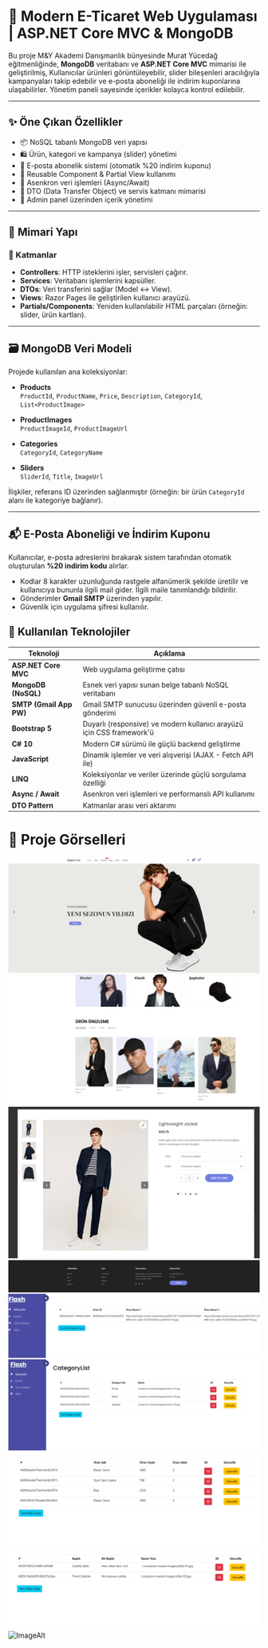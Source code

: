 # 🔧 Modern E-Ticaret Web Uygulaması | ASP.NET Core MVC & MongoDB

Bu proje M&Y Akademi Danışmanlık bünyesinde Murat Yücedağ eğitmenliğinde, **MongoDB** veritabanı ve **ASP.NET Core MVC** mimarisi ile geliştirilmiş,  Kullanıcılar ürünleri görüntüleyebilir, slider bileşenleri aracılığıyla kampanyaları takip edebilir ve e-posta aboneliği ile indirim kuponlarına ulaşabilirler. Yönetim paneli sayesinde içerikler kolayca kontrol edilebilir.

---

## ✨ Öne Çıkan Özellikler

- 📦 NoSQL tabanlı MongoDB veri yapısı
- 🛍️ Ürün, kategori ve kampanya (slider) yönetimi
- 💌 E-posta abonelik sistemi (otomatik %20 indirim kuponu)
- 🧩 Reusable Component & Partial View kullanımı
- 🔄 Asenkron veri işlemleri (Async/Await)
- 🧠 DTO (Data Transfer Object) ve servis katmanı mimarisi
- 🔐 Admin panel üzerinden içerik yönetimi

---

## 🧩 Mimari Yapı

### 🔹 Katmanlar

- **Controllers**: HTTP isteklerini işler, servisleri çağırır.
- **Services**: Veritabanı işlemlerini kapsüller.
- **DTOs**: Veri transferini sağlar (Model ↔ View).
- **Views**: Razor Pages ile geliştirilen kullanıcı arayüzü.
- **Partials/Components**: Yeniden kullanılabilir HTML parçaları (örneğin: slider, ürün kartları).

---

## 🗃️ MongoDB Veri Modeli

Projede kullanılan ana koleksiyonlar:

- **Products**  
  `ProductId`, `ProductName`, `Price`, `Description`, `CategoryId`, `List<ProductImage>`

- **ProductImages**  
  `ProductImageId`, `ProductImageUrl`

- **Categories**  
  `CategoryId`, `CategoryName`

- **Sliders**  
  `SliderId`, `Title`, `ImageUrl`

İlişkiler, referans ID üzerinden sağlanmıştır (örneğin: bir ürün `CategoryId` alanı ile kategoriye bağlanır).

---

## 📬 E-Posta Aboneliği ve İndirim Kuponu

Kullanıcılar, e-posta adreslerini bırakarak sistem tarafından otomatik oluşturulan **%20 indirim kodu** alırlar.

- Kodlar 8 karakter uzunluğunda rastgele alfanümerik şekilde üretilir ve kullanıcıya bununla ilgili mail gider. İlgili maile tanımlandığı bildirilir.
- Gönderimler **Gmail SMTP** üzerinden yapılır.
- Güvenlik için uygulama şifresi kullanılır.

## 🧪 Kullanılan Teknolojiler

| Teknoloji               | Açıklama                                                                 |
|-------------------------|--------------------------------------------------------------------------|
| **ASP.NET Core MVC**    | Web uygulama geliştirme çatısı                                           |
| **MongoDB (NoSQL)**     | Esnek veri yapısı sunan belge tabanlı NoSQL veritabanı                   |
| **SMTP (Gmail App PW)** | Gmail SMTP sunucusu üzerinden güvenli e-posta gönderimi                  |
| **Bootstrap 5**         | Duyarlı (responsive) ve modern kullanıcı arayüzü için CSS framework'ü   |
| **C# 10**               | Modern C# sürümü ile güçlü backend geliştirme                            |
| **JavaScript**          | Dinamik işlemler ve veri alışverişi (AJAX - Fetch API ile)               |
| **LINQ**                | Koleksiyonlar ve veriler üzerinde güçlü sorgulama özelliği               |
| **Async / Await**       | Asenkron veri işlemleri ve performanslı API kullanımı                    |
| **DTO Pattern**         | Katmanlar arası veri aktarımı                            


# 📸 Proje Görselleri

![ImageAlt](https://github.com/SemihSanli/ShoppingNightMongo/blob/065b27944a9b7e04a24e0c990e20947d64c1f496/Images/Ekran%20g%C3%B6r%C3%BCnt%C3%BCs%C3%BC%202025-05-23%20234757.png)
![ImageAlt](https://github.com/SemihSanli/ShoppingNightMongo/blob/065b27944a9b7e04a24e0c990e20947d64c1f496/Images/Ekran%20g%C3%B6r%C3%BCnt%C3%BCs%C3%BC%202025-05-23%20234811.png)
![ImageAlt](https://github.com/SemihSanli/ShoppingNightMongo/blob/065b27944a9b7e04a24e0c990e20947d64c1f496/Images/Ekran%20g%C3%B6r%C3%BCnt%C3%BCs%C3%BC%202025-05-23%20131314.png)
![ImageAlt](https://github.com/SemihSanli/ShoppingNightMongo/blob/065b27944a9b7e04a24e0c990e20947d64c1f496/Images/Ekran%20g%C3%B6r%C3%BCnt%C3%BCs%C3%BC%202025-05-23%20234822.png)
![ImageAlt](https://github.com/SemihSanli/ShoppingNightMongo/blob/065b27944a9b7e04a24e0c990e20947d64c1f496/Images/Ekran%20g%C3%B6r%C3%BCnt%C3%BCs%C3%BC%202025-05-23%20235449.png)
![ImageAlt](https://github.com/SemihSanli/ShoppingNightMongo/blob/065b27944a9b7e04a24e0c990e20947d64c1f496/Images/Ekran%20g%C3%B6r%C3%BCnt%C3%BCs%C3%BC%202025-05-23%20235459.png)
![ImageAlt](https://github.com/SemihSanli/ShoppingNightMongo/blob/065b27944a9b7e04a24e0c990e20947d64c1f496/Images/Ekran%20g%C3%B6r%C3%BCnt%C3%BCs%C3%BC%202025-05-23%20235748.png)
![ImageAlt](https://github.com/SemihSanli/ShoppingNightMongo/blob/065b27944a9b7e04a24e0c990e20947d64c1f496/Images/Ekran%20g%C3%B6r%C3%BCnt%C3%BCs%C3%BC%202025-05-24%20000156.png)
![ImageAlt](https://github.com/SemihSanli/ShoppingNightMongo/blob/065b27944a9b7e04a24e0c990e20947d64c1f496/Images/WhatsApp%20G%C3%B6rsel%202025-05-23%20saat%2011.16.32_e37bf24b.jpg)
